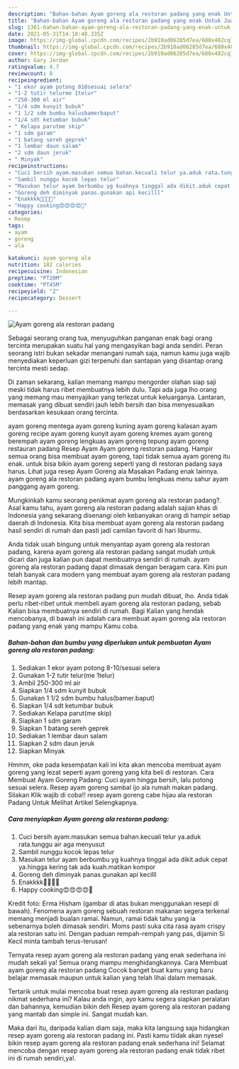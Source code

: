 ```yaml
---
description: "Bahan-bahan Ayam goreng ala restoran padang yang enak Untuk Jualan"
title: "Bahan-bahan Ayam goreng ala restoran padang yang enak Untuk Jualan"
slug: 1361-bahan-bahan-ayam-goreng-ala-restoran-padang-yang-enak-untuk-jualan
date: 2021-05-31T14:10:48.335Z
image: https://img-global.cpcdn.com/recipes/2b910ad06285d7ea/680x482cq70/ayam-goreng-ala-restoran-padang-foto-resep-utama.jpg
thumbnail: https://img-global.cpcdn.com/recipes/2b910ad06285d7ea/680x482cq70/ayam-goreng-ala-restoran-padang-foto-resep-utama.jpg
cover: https://img-global.cpcdn.com/recipes/2b910ad06285d7ea/680x482cq70/ayam-goreng-ala-restoran-padang-foto-resep-utama.jpg
author: Gary Jordan
ratingvalue: 4.7
reviewcount: 8
recipeingredient:
- "1 ekor ayam potong 810sesuai selera"
- "1-2 tutir telurme 1telur"
- "250-300 ml air"
- "1/4 sdm kunyit bubuk"
- "1 1/2 sdm bumbu halusbamerbaput"
- "1/4 sdt ketumbar bubuk"
- " Kelapa parutme skip"
- "1 sdm garam"
- "1 batang sereh geprek"
- "1 lembar daun salam"
- "2 sdm daun jeruk"
- " Minyak"
recipeinstructions:
- "Cuci bersih ayam.masukan semua bahan.kecuali telur ya.aduk rata.tunggu air aga menyusut"
- "Sambil nunggu kocok lepas telur"
- "Masukan telur ayam berbumbu yg kuahnya tinggal ada dikit.aduk cepat ya.hingga kering tak ada kuah.matikan kompor"
- "Goreng deh diminyak panas.gunakan api kecilll"
- "Enakkkk🤤🤤🤤🤤"
- "Happy cooking😍😍😍😍🤗"
categories:
- Resep
tags:
- ayam
- goreng
- ala

katakunci: ayam goreng ala 
nutrition: 182 calories
recipecuisine: Indonesian
preptime: "PT20M"
cooktime: "PT45M"
recipeyield: "2"
recipecategory: Dessert

---
```



![Ayam goreng ala restoran padang](https://img-global.cpcdn.com/recipes/2b910ad06285d7ea/680x482cq70/ayam-goreng-ala-restoran-padang-foto-resep-utama.jpg)

Sebagai seorang orang tua, menyuguhkan panganan enak bagi orang tercinta merupakan suatu hal yang mengasyikan bagi anda sendiri. Peran seorang istri bukan sekadar menangani rumah saja, namun kamu juga wajib menyediakan keperluan gizi terpenuhi dan santapan yang disantap orang tercinta mesti sedap.

Di zaman  sekarang, kalian memang mampu mengorder olahan siap saji meski tidak harus ribet membuatnya lebih dulu. Tapi ada juga lho orang yang memang mau menyajikan yang terlezat untuk keluarganya. Lantaran, memasak yang dibuat sendiri jauh lebih bersih dan bisa menyesuaikan berdasarkan kesukaan orang tercinta. 

ayam goreng mentega ayam goreng kuning ayam goreng kalasan ayam goreng recipe ayam goreng kunyit ayam goreng kremes ayam goreng berempah ayam goreng lengkuas ayam goreng tepung ayam goreng restauran padang Resep Ayam Ayam goreng restoran padang. Hampir semua orang bisa membuat ayam goreng, tapi tidak semua ayam goreng itu enak. untuk bisa bikin ayam goreng seperti yang di restoran padang saya harus. Lihat juga resep Ayam Goreng ala Masakan Padang enak lainnya. ayam goreng ala restoran padang ayam bumbu lengkuas menu sahur ayam panggang ayam goreng.

Mungkinkah kamu seorang penikmat ayam goreng ala restoran padang?. Asal kamu tahu, ayam goreng ala restoran padang adalah sajian khas di Indonesia yang sekarang disenangi oleh kebanyakan orang di hampir setiap daerah di Indonesia. Kita bisa membuat ayam goreng ala restoran padang hasil sendiri di rumah dan pasti jadi camilan favorit di hari liburmu.

Anda tidak usah bingung untuk menyantap ayam goreng ala restoran padang, karena ayam goreng ala restoran padang sangat mudah untuk dicari dan juga kalian pun dapat membuatnya sendiri di rumah. ayam goreng ala restoran padang dapat dimasak dengan beragam cara. Kini pun telah banyak cara modern yang membuat ayam goreng ala restoran padang lebih mantap.

Resep ayam goreng ala restoran padang pun mudah dibuat, lho. Anda tidak perlu ribet-ribet untuk membeli ayam goreng ala restoran padang, sebab Kalian bisa membuatnya sendiri di rumah. Bagi Kalian yang hendak mencobanya, di bawah ini adalah cara membuat ayam goreng ala restoran padang yang enak yang mampu Kamu coba.

<!--inarticleads1-->

##### Bahan-bahan dan bumbu yang diperlukan untuk pembuatan Ayam goreng ala restoran padang:

1. Sediakan 1 ekor ayam potong 8-10/sesuai selera
1. Gunakan 1-2 tutir telur(me 1telur)
1. Ambil 250-300 ml air
1. Siapkan 1/4 sdm kunyit bubuk
1. Gunakan 1 1/2 sdm bumbu halus(bamer.baput)
1. Siapkan 1/4 sdt ketumbar bubuk
1. Sediakan  Kelapa parut(me skip)
1. Siapkan 1 sdm garam
1. Siapkan 1 batang sereh geprek
1. Sediakan 1 lembar daun salam
1. Siapkan 2 sdm daun jeruk
1. Siapkan  Minyak


Hmmm, oke pada kesempatan kali ini kita akan mencoba membuat ayam goreng yang lezat seperti ayam goreng yang kita beli di restoran. Cara Membuat Ayam Goreng Padang: Cuci ayam hingga bersih, lalu potong sesuai selera. Resep ayam goreng sambal ijo ala rumah makan padang. Silakan Klik wajib di coba!! resep ayam goreng cabe hijau ala restoran Padang Untuk Melihat Artikel Selengkapnya. 

<!--inarticleads2-->

##### Cara menyiapkan Ayam goreng ala restoran padang:

1. Cuci bersih ayam.masukan semua bahan.kecuali telur ya.aduk rata.tunggu air aga menyusut
1. Sambil nunggu kocok lepas telur
1. Masukan telur ayam berbumbu yg kuahnya tinggal ada dikit.aduk cepat ya.hingga kering tak ada kuah.matikan kompor
1. Goreng deh diminyak panas.gunakan api kecilll
1. Enakkkk🤤🤤🤤🤤
1. Happy cooking😍😍😍😍🤗


Kredit foto: Erma Hisham (gambar di atas bukan menggunakan resepi di bawah). Fenomena ayam goreng sebuah restoran makanan segera terkenal memang menjadi bualan ramai. Namun, ramai tidak tahu yang ia sebenarnya boleh dimasak sendiri. Moms pasti suka cita rasa ayam crispy ala restoran satu ini. Dengan paduan rempah-rempah yang pas, dijamin Si Kecil minta tambah terus-terusan! 

Ternyata resep ayam goreng ala restoran padang yang enak sederhana ini mudah sekali ya! Semua orang mampu menghidangkannya. Cara Membuat ayam goreng ala restoran padang Cocok banget buat kamu yang baru belajar memasak maupun untuk kalian yang telah lihai dalam memasak.

Tertarik untuk mulai mencoba buat resep ayam goreng ala restoran padang nikmat sederhana ini? Kalau anda ingin, ayo kamu segera siapkan peralatan dan bahannya, kemudian bikin deh Resep ayam goreng ala restoran padang yang mantab dan simple ini. Sangat mudah kan. 

Maka dari itu, daripada kalian diam saja, maka kita langsung saja hidangkan resep ayam goreng ala restoran padang ini. Pasti kamu tiidak akan nyesel bikin resep ayam goreng ala restoran padang enak sederhana ini! Selamat mencoba dengan resep ayam goreng ala restoran padang enak tidak ribet ini di rumah sendiri,ya!.

